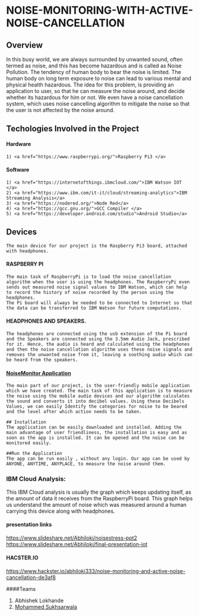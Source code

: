# NOISE-MONITORING-WITH-ACTIVE-NOISE-CANCELLATION

## Overview
In this busy world, we are always surrounded by unwanted sound, often termed as noise, and this has become hazardous and is called as Noise Pollution. The tendency of human body to bear the noise is limited. The human body on long term exposure to noise can lead to various mental and physical health hazardous.
The idea for this problem, is providing an application to user, so that he can measure the noise around, and decide whether its hazardous for him or not. We even have a noise cancellation system, which uses noise cancelling algorithm to mitigate the noise so that the user is not affected by the noise around.

## Techologies Involved in the Project

#### Hardware
	1) <a href="https://www.raspberrypi.org/">Raspberry Pi3 </a>
	
#### Software
	1) <a href="https://internetofthings.ibmcloud.com/">IBM Watson IOT </a>
	2) <a href="https://www.ibm.com/it-it/cloud/streaming-analytics">IBM Streaming Analysis</a>
	3) <a href="https://nodered.org/">Node Red</a>
	4) <a href="https://gcc.gnu.org/">GCC Compiler </a>
	5) <a href="https://developer.android.com/studio">Android Studio</a>
	
	
## Devices
	The main device for our project is the Raspberry Pi3 board, attached with headphones.

#### RASPBERRY PI
	The main task of RaspberryPi is to load the noise cancellation algorithm when the user is using the headphones. The RaspberryPi even sends out measured noise signal values to IBM Watson, which can help to record the history of noise recorded by the person using the headphones.
	The Pi board will always be needed to be connected to Internet so that the data can be transferred to IBM Watson for future computations.

#### HEADPHONES AND SPEAKERS.
	The headphones are connected using the usb extension of the Pi board and the Speakers are connected using the 3.5mm Audio Jack, prescribed for it. Hence, the audio is heard and calculated using the headphones and then the noise cancellation algorithm uses these noise signals and removes the unwanted noise from it, leaving a soothing audio which can be heard from the speakers.


#### <a href="https://github.com/momo1901/NoiseMonitor">NoiseMonitor Application</a>
	The main part of our project, is the user-friendly mobile application which we have created. The main task of this application is to measure the noise using the mobile audio devices and our algorithm calculates the sound and converts it into decibel values. Using these Decibels Values, we can easily Identify the categories for noise to be beared and the level after which action needs to be taken.

	## Installation
	The application can be easily downloaded and installed. Adding the main advantage of user friendliness, the installation is easy and as soon as the app is installed. It can be opened and the noise can be monitored easily.
	
	##Run the Application
	The app can be run easily , without any login. Our app can be used by ANYONE, ANYTIME, ANYPLACE, to measure the noise around them.


### IBM Cloud Analysis:
This IBM Cloud analysis is usually the graph which keeps updating itself, as the amount of data it receives from the RaspberryPi board. This graph helps us understand the amount of noise which was measured around a human carrying this device along with headphones.




#### presentation links
https://www.slideshare.net/Abhiloki/noisestress-ppt2 <br/>
https://www.slideshare.net/Abhiloki/final-presentation-iot

#### HACSTER.IO
https://www.hackster.io/abhiloki333/noise-monitoring-and-active-noise-cancellation-de3af8


####Teams
1) Abhishek Lokhande
2) <a href="https://github.com/momo1901"> Mohammed Sukhsarwala </a>

